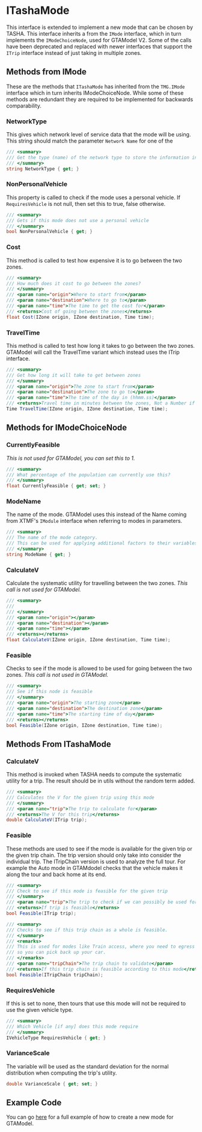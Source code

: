 # ITashaMode

This interface is extended to implement a new mode that can be chosen by TASHA.  This interface
inherits a from the `IMode` interface, which in turn implements the `IModeChoiceNode`,
used for GTAModel V2.  Some of the calls have been deprecated and replaced with newer interfaces
that support the `ITrip` interface instead of just taking in multiple zones.


## Methods from IMode

These are the methods that `ITashaMode` has inherited from the `TMG.IMode` interface which in
turn inherits IModeChoiceNode. While some of these methods are redundant they are required
to be implemented for backwards comparability.

### NetworkType

This gives which network level of service data that the mode will be using.  This string
should match the parameter `Network Name` for one of the 

```cs
/// <summary>
/// Get the type (name) of the network type to store the information in
/// </summary>
string NetworkType { get; }
```

### NonPersonalVehicle

This property is called to check if the mode uses a personal vehicle. If `RequiresVehicle`
is not null, then set this to true, false otherwise.

```cs
/// <summary>
/// Gets if this mode does not use a personal vehicle
/// </summary>
bool NonPersonalVehicle { get; }
```

### Cost

This method is called to test how expensive it is to go between the two zones.

```cs
/// <summary>
/// How much does it cost to go between the zones?
/// </summary>
/// <param name="origin">Where to start from</param>
/// <param name="destination">Where to go to</param>
/// <param name="time">The time to get the cost for</param>
/// <returns>Cost of going between the zones</returns>
float Cost(IZone origin, IZone destination, Time time);
```

### TravelTime

This method is called to test how long it takes to go between the two zones.  GTAModel
will call the TravelTime variant which instead uses the ITrip interface.

```cs
/// <summary>
/// Get how long it will take to get between zones
/// </summary>
/// <param name="origin">The zone to start from</param>
/// <param name="destination">The zone to go to</param>
/// <param name="time">The time of the day in (hhmm.ss)</param>
/// <returns>Travel time in minutes between the zones, Not a Number if it is not possible</returns>
Time TravelTime(IZone origin, IZone destination, Time time);
```

## Methods for IModeChoiceNode

### CurrentlyFeasible

*This is not used for GTAModel, you can set this to 1.*

```cs
/// <summary>
/// What percentage of the population can currently use this?
/// </summary>
float CurrentlyFeasible { get; set; }
```

### ModeName

The name of the mode. GTAModel uses this instead of the Name coming from XTMF's `IModule` interface
when referring to modes in parameters.

```cs
/// <summary>
/// The name of the mode category.
/// This can be used for applying additional factors to their variables
/// </summary>
string ModeName { get; }
```

### CalculateV

Calculate the systematic utility for travelling between the two zones.  *This
call is not used for GTAModel.*

```cs
/// <summary>
///
/// </summary>
/// <param name="origin"></param>
/// <param name="destination"></param>
/// <param name="time"></param>
/// <returns></returns>
float CalculateV(IZone origin, IZone destination, Time time);
```

### Feasible

Checks to see if the mode is allowed to be used for going between the two zones.
*This call is not used in GTAModel.*

```cs
/// <summary>
/// See if this node is feasible
/// </summary>
/// <param name="origin">The starting zone</param>
/// <param name="destination">The destination zone</param>
/// <param name="time">The starting time of day</param>
/// <returns></returns>
bool Feasible(IZone origin, IZone destination, Time time);
```

## Methods From ITashaMode

### CalculateV

This method is invoked when TASHA needs to compute the systematic utility for a trip.
The result should be in utils without the random term added.

```cs
/// <summary>
/// Calculates the V for the given trip using this mode
/// </summary>
/// <param name="trip">The trip to calculate for</param>
/// <returns>The V for this trip</returns>
double CalculateV(ITrip trip);
```


### Feasible

These methods are used to see if the mode is available for the given trip or the
given trip chain.  The trip version should only take into consider the individual
trip.  The ITripChain version is used to analyze the full tour.  For example
the Auto mode in GTAMdodel checks that the vehicle makes it along the tour
and back home at its end.

```cs
/// <summary>
/// Check to see if this mode is feasible for the given trip
/// </summary>
/// <param name="trip">The trip to check if we can possibly be used for</param>
/// <returns>If trip is feasible</returns>
bool Feasible(ITrip trip);

/// <summary>
/// Checks to see if this trip chain as a whole is feasible.
/// </summary>
/// <remarks>
/// This is used for modes like Train access, where you need to egress to the same station
/// so you can pick back up your car.
/// </remarks>
/// <param name="tripChain">The trip chain to validate</param>
/// <returns>If this trip chain is feasible according to this mode</returns>
bool Feasible(ITripChain tripChain);
```

### RequiresVehicle

If this is set to none, then tours that use this mode will not be required to use
the given vehicle type.

```cs
/// <summary>
/// Which Vehicle [if any] does this mode require
/// </summary>
IVehicleType RequiresVehicle { get; }
```


### VarianceScale

The variable will be used as the standard deviation for the normal distribution when
computing the trip's utility.

```cs
double VarianceScale { get; set; }
```



## Example Code

You can go [here](../examples/new_mode.md) for a full example of how to create a new mode for GTAModel.
